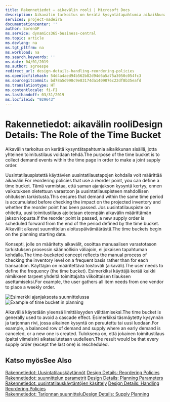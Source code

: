 ```yaml
---
title: Rakennetiedot – aikavälin rooli | Microsoft Docs
description: Aikavälin tarkoitus on kerätä kysyntätapahtumia aikaikkunan sisällä, jotta yhteinen toimitustilaus voidaan tehdä.
services: project-madeira
documentationcenter: ''
author: SorenGP
ms.service: dynamics365-business-central
ms.topic: article
ms.devlang: na
ms.tgt_pltfrm: na
ms.workload: na
ms.search.keywords: ''
ms.date: 04/01/2019
ms.author: sgroespe
redirect_url: design-details-handling-reordering-policies
ms.openlocfilehash: 54d4a4aed94b562b82d94d6a5a75a3050c054fc3
ms.sourcegitcommit: bd78a5d990c9e83174da1409076c22df8b35eafd
ms.translationtype: HT
ms.contentlocale: fi-FI
ms.lasthandoff: 03/31/2019
ms.locfileid: "929643"
---
```

# <a name="design-details-the-role-of-the-time-bucket"></a><span data-ttu-id="77dd7-103">Rakennetiedot: aikavälin rooli</span><span class="sxs-lookup"><span data-stu-id="77dd7-103">Design Details: The Role of the Time Bucket</span></span>
<span data-ttu-id="77dd7-104">Aikavälin tarkoitus on kerätä kysyntätapahtumia aikaikkunan sisällä, jotta yhteinen toimitustilaus voidaan tehdä.</span><span class="sxs-lookup"><span data-stu-id="77dd7-104">The purpose of the time bucket is to collect demand events within the time page in order to make a joint supply order.</span></span>  

 <span data-ttu-id="77dd7-105">Uusintatilauspistettä käyttävien uusintatilaustapojen kohdalla voit määrittää aikavälin.</span><span class="sxs-lookup"><span data-stu-id="77dd7-105">For reordering policies that use a reorder point, you can define a time bucket.</span></span> <span data-ttu-id="77dd7-106">Tämä varmistaa, että saman ajanjakson kysyntä kertyy, ennen vaikutuksen oletettuun varastoon ja uusintatilauspisteen mahdollisen ohituksen tarkistusta.</span><span class="sxs-lookup"><span data-stu-id="77dd7-106">This ensures that demand within the same time period is accumulated before checking the impact on the projected inventory and whether the reorder point has been passed.</span></span> <span data-ttu-id="77dd7-107">Jos uusintatilauspiste on ohitettu, uusi toimitustilaus ajoitetaan eteenpäin aikavälin määrittämän jakson lopusta.</span><span class="sxs-lookup"><span data-stu-id="77dd7-107">If the reorder point is passed, a new supply order is scheduled forward from the end of the period defined by the time bucket.</span></span> <span data-ttu-id="77dd7-108">Aikavälit alkavat suunnittelun aloituspäivämäärästä.</span><span class="sxs-lookup"><span data-stu-id="77dd7-108">The time buckets begin on the planning starting date.</span></span>  

 <span data-ttu-id="77dd7-109">Konsepti, jolle on määritetty aikavälit, osoittaa manuaalisen varastotason tarkistuksen prosessin säännöllisin väliajoin, ei jokaisen tapahtuman kohdalla.</span><span class="sxs-lookup"><span data-stu-id="77dd7-109">The time-bucketed concept reflects the manual process of checking the inventory level on a frequent basis rather than for each transaction.</span></span> <span data-ttu-id="77dd7-110">Käyttäjän on määritettävä toistoväli (aikaväli).</span><span class="sxs-lookup"><span data-stu-id="77dd7-110">The user needs to define the frequency (the time bucket).</span></span> <span data-ttu-id="77dd7-111">Esimerkiksi käyttäjä kerää kaikki nimikkeen tarpeet yhdeltä toimittajalta viikoittaisen tilauksen asettamiseksi.</span><span class="sxs-lookup"><span data-stu-id="77dd7-111">For example, the user gathers all item needs from one vendor to place a weekly order.</span></span>  

 <span data-ttu-id="77dd7-112">![Esimerkki ajanjaksosta suunnittelussa](media/nav_app_supply_planning_2_reorder_cycle.png "Esimerkki ajanjaksosta suunnittelussa")</span><span class="sxs-lookup"><span data-stu-id="77dd7-112">![Example of time bucket in planning](media/nav_app_supply_planning_2_reorder_cycle.png "Example of time bucket in planning")</span></span>  

 <span data-ttu-id="77dd7-113">Aikaväliä käytetään yleensä limittäisyyden välttämiseksi.</span><span class="sxs-lookup"><span data-stu-id="77dd7-113">The time bucket is generally used to avoid a cascade effect.</span></span> <span data-ttu-id="77dd7-114">Esimerkiksi täsmäytetty kysynnän ja tarjonnan rivi, jossa aikainen kysyntä on peruutettu tai uusi luodaan.</span><span class="sxs-lookup"><span data-stu-id="77dd7-114">For example, a balanced row of demand and supply where an early demand is canceled, or a new one is created.</span></span> <span data-ttu-id="77dd7-115">Tuloksena on, että jokainen toimitustilaus (paitsi viimeisin) aikataulutetaan uudelleen.</span><span class="sxs-lookup"><span data-stu-id="77dd7-115">The result would be that every supply order (except the last one) is rescheduled.</span></span>  

## <a name="see-also"></a><span data-ttu-id="77dd7-116">Katso myös</span><span class="sxs-lookup"><span data-stu-id="77dd7-116">See Also</span></span>  
 <span data-ttu-id="77dd7-117">[Rakennetiedot: Uusintatilauskäytännöt](design-details-reordering-policies.md) </span><span class="sxs-lookup"><span data-stu-id="77dd7-117">[Design Details: Reordering Policies](design-details-reordering-policies.md) </span></span>  
 <span data-ttu-id="77dd7-118">[Rakennetiedot: suunnittelun parametrit](design-details-planning-parameters.md) </span><span class="sxs-lookup"><span data-stu-id="77dd7-118">[Design Details: Planning Parameters](design-details-planning-parameters.md) </span></span>  
 <span data-ttu-id="77dd7-119">[Rakennetiedot: uusintatilauskäytäntöjen käsittely](design-details-handling-reordering-policies.md) </span><span class="sxs-lookup"><span data-stu-id="77dd7-119">[Design Details: Handling Reordering Policies](design-details-handling-reordering-policies.md) </span></span>  
 [<span data-ttu-id="77dd7-120">Rakennetiedot: Tarjonnan suunnittelu</span><span class="sxs-lookup"><span data-stu-id="77dd7-120">Design Details: Supply Planning</span></span>](design-details-supply-planning.md)
